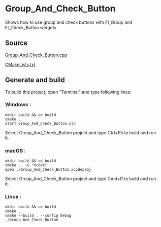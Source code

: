 # Group_And_Check_Button

Shows how to use group and check buttons with Fl_Group and Fl_Check_Button widgets.

## Source

[Group_And_Check_Button.cpp](Group_And_Check_Button.cpp)

[CMakeLists.txt](CMakeLists.txt)

## Generate and build

To build this project, open "Terminal" and type following lines:

### Windows :

``` shell
mkdir build && cd build
cmake .. 
start Group_And_Check_Button.sln
```

Select Group_And_Check_Button project and type Ctrl+F5 to build and run it.

### macOS :

``` shell
mkdir build && cd build
cmake .. -G "Xcode"
open ./Group_And_Check_Button.xcodeproj
```

Select Group_And_Check_Button project and type Cmd+R to build and run it.

### Linux :

``` shell
mkdir build && cd build
cmake .. 
cmake --build . --config Debug
./Group_And_Check_Button
```
